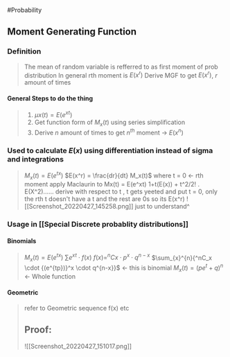 #Probability 
## Moment Generating Function
### Definition
> The mean of random variable is refferred to as first moment of prob distribution
> In general rth moment is $E(x^r)$
> Derive MGF to get $E(x^r)$, $r$ amount of times

#### General Steps to do the thing
>1. $\mu x(t) = E(e^{xt})$
>2. Get function form of $M_x(t)$ using series simplification
>3. Derive $n$ amount of times to get $n^{th}$ moment $\rightarrow$ $E(x^n)$
### Used to calculate $E(x)$ using differentiation instead of sigma and integrations
>$M_x(t) = E(e^{tx})$
>$E(x^r) = \frac{dr}{dt} M_x(t)$ where t = 0 <- rth moment
>apply Maclaurin to Mx(t) = E(e^xt)
>1+t(E(x)) + t^2/2! . E(X^2)......
>derive with respect to t , t gets yeeted and put t = 0, only the rth t doesn't have a t and the rest are 0s so its E(x^r)
>![[Screenshot_20220427_145258.png]]
>just to understand^

### Usage in [[Special Discrete probablity distributions]]
#### Binomials
>$M_x(t) = E(e^{tx})$
>$\sum{e^{xt} \cdot f(x)}$
>$f(x) = ^nCx \cdot p^x \cdot q^{n-x}$
>$\sum_{x}^{n}{^nC_x \cdot {(e^{tp})}^x \cdot q^{n-x}}$ $\leftarrow$ this is binomial
>$M_x(t) = (pe^t + q)^n$ $\leftarrow$ Whole function

#### Geometric
> refer to Geometric sequence f(x) etc
> ## Proof:
>  ![[Screenshot_20220427_151017.png]]
